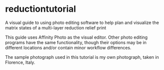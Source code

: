 # reductiontutorial
A visual guide to using photo editing software to help plan and visualize the matrix states of a multi-layer reduction relief print


This guide uses Affinity Photo as the visual editor. Other photo editing programs have the same functionality, though their options may be in different locations and/or contain minor workflow differences.

The sample photograph used in this tutorial is my own photograph, taken in Florence, Italy.
